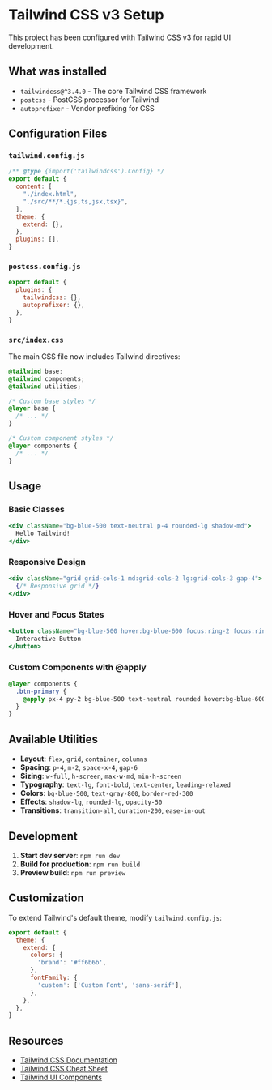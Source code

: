 # Tailwind CSS v3 Setup

This project has been configured with Tailwind CSS v3 for rapid UI development.

## What was installed

- `tailwindcss@^3.4.0` - The core Tailwind CSS framework
- `postcss` - PostCSS processor for Tailwind
- `autoprefixer` - Vendor prefixing for CSS

## Configuration Files

### `tailwind.config.js`
```javascript
/** @type {import('tailwindcss').Config} */
export default {
  content: [
    "./index.html",
    "./src/**/*.{js,ts,jsx,tsx}",
  ],
  theme: {
    extend: {},
  },
  plugins: [],
}
```

### `postcss.config.js`
```javascript
export default {
  plugins: {
    tailwindcss: {},
    autoprefixer: {},
  },
}
```

### `src/index.css`
The main CSS file now includes Tailwind directives:
```css
@tailwind base;
@tailwind components;
@tailwind utilities;

/* Custom base styles */
@layer base {
  /* ... */
}

/* Custom component styles */
@layer components {
  /* ... */
}
```

## Usage

### Basic Classes
```jsx
<div className="bg-blue-500 text-neutral p-4 rounded-lg shadow-md">
  Hello Tailwind!
</div>
```

### Responsive Design
```jsx
<div className="grid grid-cols-1 md:grid-cols-2 lg:grid-cols-3 gap-4">
  {/* Responsive grid */}
</div>
```

### Hover and Focus States
```jsx
<button className="bg-blue-500 hover:bg-blue-600 focus:ring-2 focus:ring-blue-300">
  Interactive Button
</button>
```

### Custom Components with @apply
```css
@layer components {
  .btn-primary {
    @apply px-4 py-2 bg-blue-500 text-neutral rounded hover:bg-blue-600;
  }
}
```

## Available Utilities

- **Layout**: `flex`, `grid`, `container`, `columns`
- **Spacing**: `p-4`, `m-2`, `space-x-4`, `gap-6`
- **Sizing**: `w-full`, `h-screen`, `max-w-md`, `min-h-screen`
- **Typography**: `text-lg`, `font-bold`, `text-center`, `leading-relaxed`
- **Colors**: `bg-blue-500`, `text-gray-800`, `border-red-300`
- **Effects**: `shadow-lg`, `rounded-lg`, `opacity-50`
- **Transitions**: `transition-all`, `duration-200`, `ease-in-out`

## Development

1. **Start dev server**: `npm run dev`
2. **Build for production**: `npm run build`
3. **Preview build**: `npm run preview`

## Customization

To extend Tailwind's default theme, modify `tailwind.config.js`:

```javascript
export default {
  theme: {
    extend: {
      colors: {
        'brand': '#ff6b6b',
      },
      fontFamily: {
        'custom': ['Custom Font', 'sans-serif'],
      },
    },
  },
}
```

## Resources

- [Tailwind CSS Documentation](https://tailwindcss.com/docs)
- [Tailwind CSS Cheat Sheet](https://nerdcave.com/tailwind-cheat-sheet)
- [Tailwind UI Components](https://tailwindui.com/)
